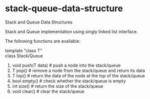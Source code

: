# stack-queue-data-structure
Stack and Queue Data Structures

Stack and Queue implementation using singly linked list interface.

The following functions are available:

template "class T"\
class Stack/Queue

1. void push(T data) # push a node into the stack/queue
2. T pop() # remove a node from the stack/queue and return its data
3. T top() # return the data of the node at the top of the stack/queue
4. bool empty() # check whether the stack/queue is empty
5. int size() # return the size of the stack/queue
6. void clear() # clear the stack/queue
